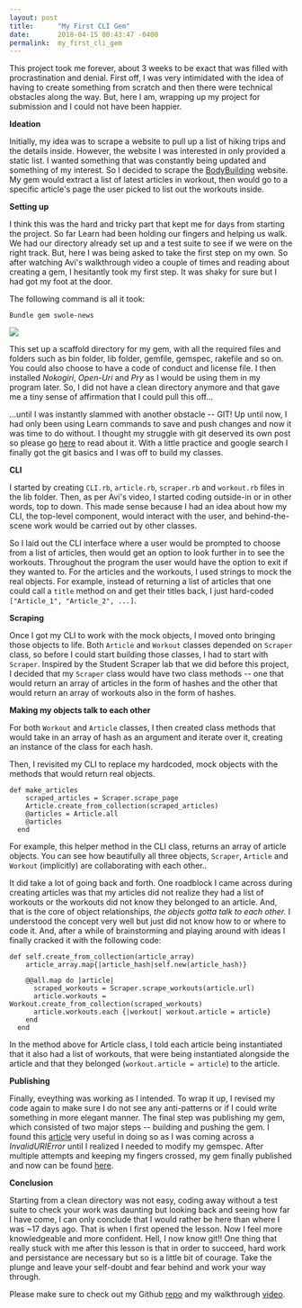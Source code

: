 ```yaml
---
layout: post
title:      "My First CLI Gem"
date:       2018-04-15 00:43:47 -0400
permalink:  my_first_cli_gem
---
```



This project took me forever, about 3 weeks to be exact that was filled with procrastination and denial. First off, I was very intimidated with the idea of having to create something from  scratch and then there were technical obstacles along the way. But, here I am, wrapping up my project for submission and I could not have been happier.

**Ideation**

Initially, my idea was to scrape a website to pull up a list of hiking trips and the details inside. However, the website I was interested in only provided a static list. I wanted something that was constantly being updated and something of my interest. So I decided to scrape the [BodyBuilding](https://www.bodybuilding.com) website. My gem would extract a list of latest articles in workout, then would go to a specific article's page the user picked to list out the workouts inside. 

**Setting up**

I think this was the hard and tricky part that kept me for days from starting the project. So far Learn had been holding our fingers and helping us walk. We had our directory already set up and a test suite to see if we were on the right track. But, here I was being asked to take the first step on my own. So after watching Avi's walkthrough video a couple of times and  reading about creating a gem, I hesitantly took my first step. It was shaky for sure but I had got my foot at the door. 

The following command is all it took:

`Bundle gem swole-news`

![](https://i.imgur.com/CIL0Hyv.jpg)

This set up a scaffold directory for my gem, with all the required files and folders such as bin folder, lib folder, gemfile, gemspec, rakefile and so on. You could also choose to have a code of conduct and license file. I then installed *Nokogiri*, *Open-Uri* and *Pry* as I would be using them in my program later. So, I did not have a clean directory anymore and that gave me a tiny sense of affirmation that I could pull this off...

...until I was instantly slammed with another obstacle -- GIT! Up until now, I had only been using Learn commands to save and push changes and now it was time to do without. I thought my struggle with git deserved its own post so please go [here](http://icodeyounot.com/oh_h_git)  to read about it. With a little practice and google search I finally got the git basics and I was off to build my classes.


**CLI**

I started by creating `CLI.rb`, `article.rb`, `scraper.rb` and `workout.rb` files in the lib folder. Then, as per Avi's video, I started coding outside-in or in other words, top to down. This made sense because I had an idea about how my CLI, the top-level component, would interact with the user, and behind-the-scene work would be carried out by other classes. 

So I laid out the CLI interface where a user would be prompted to choose from a list of articles, then would get an option to look further in to see the workouts. Throughout the program the user would have the option to exit if they wanted to. For the articles and the workouts, I used strings to mock the real objects. For example, instead of returning a list of articles that one could call a `title` method on and get their titles back, I just hard-coded `["Article_1", "Article_2", ...]`.

**Scraping**

Once I got my CLI to work with the mock objects, I moved onto bringing those objects to life. Both `Article` and `Workout` classes depended on `Scraper ` class, so before I could start building those classes, I had to start with `Scraper`. Inspired by the Student Scraper lab that we did before this project, I decided that my `Scraper` class would have two class methods -- one that would return an array of articles in the form of hashes and the other that would return an array of workouts also in the form of hashes. 

**Making my objects talk to each other**

For both `Workout` and `Article` classes, I then created class methods that would take in an array of hash as an argument and iterate over it, creating an instance of the class for each hash.

Then, I revisited my CLI to replace my hardcoded, mock objects with the methods that would return real objects.

```
def make_articles
    scraped_articles = Scraper.scrape_page
    Article.create_from_collection(scraped_articles)
    @articles = Article.all
    @articles
  end
```
For example, this helper method in the CLI class, returns an array of article objects. You can see how beautifully all three objects, `Scraper`, `Article` and `Workout` (implicitly) are collaborating with each other.. 

It did take a lot of going back and forth. One roadblock I came across during creating articles was that my articles did not realize they had a list of workouts or the workouts did not know they belonged to an article. And, that is the core of object relationships, *the objects gotta talk to each other.* I understood the concept very well but just did not know how to or where to code it. And, after a while of brainstorming and playing around with ideas I finally cracked it with the following code:
```
def self.create_from_collection(article_array)
    article_array.map{|article_hash|self.new(article_hash)}

    @@all.map do |article|
      scraped_workouts = Scraper.scrape_workouts(article.url)
      article.workouts = Workout.create_from_collection(scraped_workouts)
      article.workouts.each {|workout| workout.article = article}
    end
  end
```
In the method above for Article class, I told each article being instantiated that it also had a list of workouts, that were being instantiated alongside the article and that they belonged (`workout.article = article`) to the article.

**Publishing**

Finally, eveything was working as I intended. To wrap it up, I revised my code again to make sure I do not see any anti-patterns or if I could write something in more elegant manner. The final step was publishing my gem, which consisted of two major steps -- building and pushing the gem. I found this [article](http://domckellar.com/2017/01/27/publishing_a_gem/) very useful in doing so as I was coming across a *InvalidURIError* until I realized I needed to modify my gemspec. After multiple attempts and keeping my fingers crossed, my gem finally published and now can be found [here](https://rubygems.org/gems/swole-news).

**Conclusion**

Starting from a clean directory was not easy, coding away without a test suite to check your work was daunting but looking back and seeing how far I have come, I can only conclude that I would rather be here than where I was ~17 days ago. That is when I first opened the lesson. Now I feel more knowledgeable and more confident. Hell, I now know git!!  One thing that really stuck with me after this lesson is that in order to succeed, hard work and persistance are necessary but so is a little bit of courage. Take the plunge and leave your self-doubt and fear behind and work your way through. 

Please make sure to check out my Github [repo](https://github.com/kriti-rai/swole-news.git) and my walkthrough [video](https://www.youtube.com/watch?v=BlPmqdfd7JQ). 
	
	














